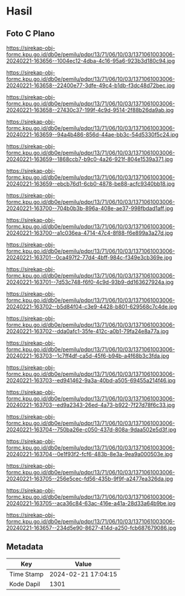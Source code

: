 # Hasil

## Foto C Plano

https://sirekap-obj-formc.kpu.go.id/db0e/pemilu/pdpr/13/71/06/10/03/1371061003006-20240221-163656--1004ec12-4dba-4c16-95a6-923b3d180c94.jpg

https://sirekap-obj-formc.kpu.go.id/db0e/pemilu/pdpr/13/71/06/10/03/1371061003006-20240221-163658--22400e77-3dfe-49c4-b1db-f3dc48d72bec.jpg

https://sirekap-obj-formc.kpu.go.id/db0e/pemilu/pdpr/13/71/06/10/03/1371061003006-20240221-163658--27430c37-199f-4c9d-9514-2f88b26da9ab.jpg

https://sirekap-obj-formc.kpu.go.id/db0e/pemilu/pdpr/13/71/06/10/03/1371061003006-20240221-163659--94a4b486-856d-44ae-bb3c-54d5330f5c24.jpg

https://sirekap-obj-formc.kpu.go.id/db0e/pemilu/pdpr/13/71/06/10/03/1371061003006-20240221-163659--1868ccb7-b9c0-4a26-921f-804e1539a371.jpg

https://sirekap-obj-formc.kpu.go.id/db0e/pemilu/pdpr/13/71/06/10/03/1371061003006-20240221-163659--ebcb76d1-6cb0-4878-be88-acfc9340bb18.jpg

https://sirekap-obj-formc.kpu.go.id/db0e/pemilu/pdpr/13/71/06/10/03/1371061003006-20240221-163700--704b0b3b-896a-408e-ae37-998fbdad1aff.jpg

https://sirekap-obj-formc.kpu.go.id/db0e/pemilu/pdpr/13/71/06/10/03/1371061003006-20240221-163700--a1c036ea-4714-47c4-8f88-f6e899a3a27d.jpg

https://sirekap-obj-formc.kpu.go.id/db0e/pemilu/pdpr/13/71/06/10/03/1371061003006-20240221-163701--0ca497f2-77d4-4bff-984c-f349e3cb369e.jpg

https://sirekap-obj-formc.kpu.go.id/db0e/pemilu/pdpr/13/71/06/10/03/1371061003006-20240221-163701--7d53c748-f6f0-4c9d-93b9-dd163627924a.jpg

https://sirekap-obj-formc.kpu.go.id/db0e/pemilu/pdpr/13/71/06/10/03/1371061003006-20240221-163702--b5d84f04-c3e9-4428-b801-629568c7c4de.jpg

https://sirekap-obj-formc.kpu.go.id/db0e/pemilu/pdpr/13/71/06/10/03/1371061003006-20240221-163702--dda0afc1-35fe-412c-a0b1-79fa24e8a77a.jpg

https://sirekap-obj-formc.kpu.go.id/db0e/pemilu/pdpr/13/71/06/10/03/1371061003006-20240221-163703--1c7ff4df-ca5d-45f6-b94b-a4f68b3c3fda.jpg

https://sirekap-obj-formc.kpu.go.id/db0e/pemilu/pdpr/13/71/06/10/03/1371061003006-20240221-163703--ed941462-9a3a-40bd-a505-69455a214f46.jpg

https://sirekap-obj-formc.kpu.go.id/db0e/pemilu/pdpr/13/71/06/10/03/1371061003006-20240221-163703--ed9a2343-26ed-4a73-b922-7f27d78f6c33.jpg

https://sirekap-obj-formc.kpu.go.id/db0e/pemilu/pdpr/13/71/06/10/03/1371061003006-20240221-163704--750ba26e-c050-437d-808a-9daa502e5d3f.jpg

https://sirekap-obj-formc.kpu.go.id/db0e/pemilu/pdpr/13/71/06/10/03/1371061003006-20240221-163704--0e1f93f2-fcf6-483b-8e3a-9ea9a000503e.jpg

https://sirekap-obj-formc.kpu.go.id/db0e/pemilu/pdpr/13/71/06/10/03/1371061003006-20240221-163705--256e5cec-fd56-435b-9f9f-a2477ea326da.jpg

https://sirekap-obj-formc.kpu.go.id/db0e/pemilu/pdpr/13/71/06/10/03/1371061003006-20240221-163705--aca36c84-63ac-416e-a41a-28d33a64b9be.jpg

https://sirekap-obj-formc.kpu.go.id/db0e/pemilu/pdpr/13/71/06/10/03/1371061003006-20240221-163657--234d5e90-8627-414d-a250-fcb687679086.jpg


## Metadata

| Key        | Value               |
| ---------- | ------------------- |
| Time Stamp | 2024-02-21 17:04:15 |
| Kode Dapil | 1301                |



